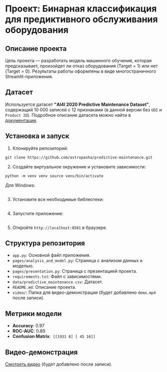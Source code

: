 # Проект: Бинарная классификация для предиктивного обслуживания оборудования

## Описание проекта
Цель проекта — разработать модель машинного обучения, которая предсказывает, произойдет ли отказ оборудования (Target = 1) или нет (Target = 0). Результаты работы оформлены в виде многостраничного Streamlit-приложения.

## Датасет
Используется датасет **"AI4I 2020 Predictive Maintenance Dataset"**, содержащий 10 000 записей с 12 признаками (в данной версии без `UDI` и `Product ID`). Подробное описание датасета можно найти в [документации](https://archive.ics.uci.edu/dataset/601/predictive+maintenance+dataset).

## Установка и запуск
1. Клонируйте репозиторий:
```
git clone https://github.com/astropasha/predictive-maintenance.git  
```
2. Создайте виртуальное окружение и установите зависимости:
```
python -m venv venv source venv/bin/activate
```
Для Windows:
``` venv\Scripts\activate
```
3. Установите все необходимые библеотеки:
``` pip install -r requirements.txt
```
4. Запустите приложение:
```streamlit run app.py
```
5. Откройте `http://localhost:8501` в браузере.

## Структура репозитория
- `app.py`: Основной файл приложения.
- `pages/analysis_and_model.py`: Страница с анализом данных и моделью.
- `pages/presentation.py`: Страница с презентацией проекта.
- `requirements.txt`: Файл с зависимостями.
- `data/predictive_maintenance.csv`: Датасет.
- `README.md`: Описание проекта.
- `video/`: Папка для видео-демонстрации (будет добавлено `demo.mp4` после записи).

## Метрики модели
- **Accuracy**: 0.97
- **ROC-AUC**: 0.89
- **Confusion Matrix**:``` [[1931 8] [ 45 16]]```

## Видео-демонстрация
[Смотреть видео](video/demo.mp4) (будет добавлено после записи).
